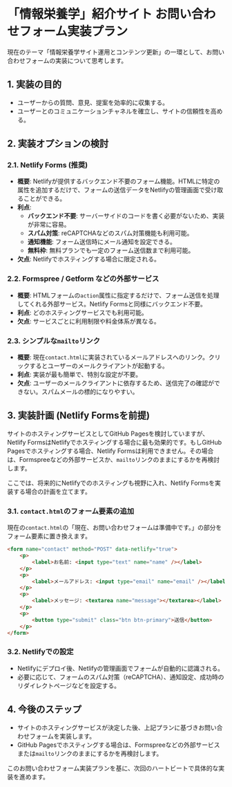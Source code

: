 # 「情報栄養学」紹介サイト お問い合わせフォーム実装プラン

現在のテーマ「情報栄養学サイト運用とコンテンツ更新」の一環として、お問い合わせフォームの実装について思考します。

## 1. 実装の目的

- ユーザーからの質問、意見、提案を効率的に収集する。
- ユーザーとのコミュニケーションチャネルを確立し、サイトの信頼性を高める。

## 2. 実装オプションの検討

### 2.1. Netlify Forms (推奨)

- **概要**: Netlifyが提供するバックエンド不要のフォーム機能。HTMLに特定の属性を追加するだけで、フォームの送信データをNetlifyの管理画面で受け取ることができる。
- **利点**:
    - **バックエンド不要**: サーバーサイドのコードを書く必要がないため、実装が非常に容易。
    - **スパム対策**: reCAPTCHAなどのスパム対策機能も利用可能。
    - **通知機能**: フォーム送信時にメール通知を設定できる。
    - **無料枠**: 無料プランでも一定のフォーム送信数まで利用可能。
- **欠点**: Netlifyでホスティングする場合に限定される。

### 2.2. Formspree / Getform などの外部サービス

- **概要**: HTMLフォームの`action`属性に指定するだけで、フォーム送信を処理してくれる外部サービス。Netlify Formsと同様にバックエンド不要。
- **利点**: どのホスティングサービスでも利用可能。
- **欠点**: サービスごとに利用制限や料金体系が異なる。

### 2.3. シンプルな`mailto`リンク

- **概要**: 現在`contact.html`に実装されているメールアドレスへのリンク。クリックするとユーザーのメールクライアントが起動する。
- **利点**: 実装が最も簡単で、特別な設定が不要。
- **欠点**: ユーザーのメールクライアントに依存するため、送信完了の確認ができない。スパムメールの標的になりやすい。

## 3. 実装計画 (Netlify Formsを前提)

サイトのホスティングサービスとしてGitHub Pagesを検討していますが、Netlify FormsはNetlifyでホスティングする場合に最も効果的です。もしGitHub Pagesでホスティングする場合、Netlify Formsは利用できません。その場合は、Formspreeなどの外部サービスか、`mailto`リンクのままにするかを再検討します。

ここでは、将来的にNetlifyでのホスティングも視野に入れ、Netlify Formsを実装する場合の計画を立てます。

### 3.1. `contact.html`のフォーム要素の追加

現在の`contact.html`の「現在、お問い合わせフォームは準備中です。」の部分をフォーム要素に置き換えます。

```html
<form name="contact" method="POST" data-netlify="true">
    <p>
        <label>お名前: <input type="text" name="name" /></label>
    </p>
    <p>
        <label>メールアドレス: <input type="email" name="email" /></label>
    </p>
    <p>
        <label>メッセージ: <textarea name="message"></textarea></label>
    </p>
    <p>
        <button type="submit" class="btn btn-primary">送信</button>
    </p>
</form>
```

### 3.2. Netlifyでの設定

- Netlifyにデプロイ後、Netlifyの管理画面でフォームが自動的に認識される。
- 必要に応じて、フォームのスパム対策（reCAPTCHA）、通知設定、成功時のリダイレクトページなどを設定する。

## 4. 今後のステップ

- サイトのホスティングサービスが決定した後、上記プランに基づきお問い合わせフォームを実装します。
- GitHub Pagesでホスティングする場合は、Formspreeなどの外部サービスまたは`mailto`リンクのままにするかを再検討します。

このお問い合わせフォーム実装プランを基に、次回のハートビートで具体的な実装を進めます。